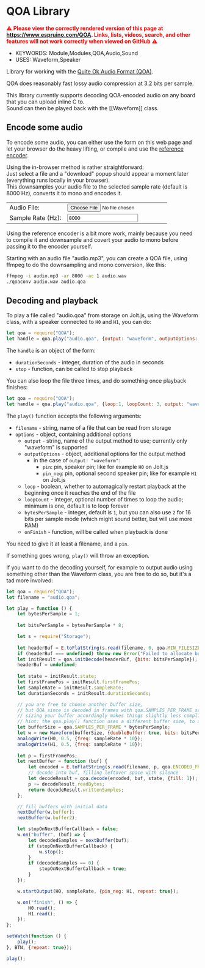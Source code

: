 <!--- Copyright (c) 2025 Simon Sievert. See the file LICENSE for copying permission. -->
QOA Library
==============

<span style="color:red">:warning: **Please view the correctly rendered version of this page
at https://www.espruino.com/QOA. Links, lists, videos, search, and other features will not work correctly when viewed on
GitHub** :warning:</span>

* KEYWORDS: Module,Modules,QOA,Audio,Sound
* USES: Waveform,Speaker

Library for working with the [Quite Ok Audio Format (QOA)](https://qoaformat.org).

QOA does reasonably fast lossy audio compression at 3.2 bits per sample.

This library currently supports decoding QOA-encoded audio on any board that you can upload inline C to.  
Sound can then be played back with the [[Waveform]] class.

Encode some audio
-----------------

To encode some audio, you can either use the form on this web page and let your browser do the heavy lifting,
or compile and use the [reference encoder](https://github.com/phoboslab/qoa).

Using the in-browser method is rather straightforward:  
Just select a file and a "download" popup should appear a moment later (everything runs locally in your browser).  
This downsamples your audio file to the selected sample rate (default is 8000 Hz), converts it to mono and encodes it.

<table>
    <tbody>
    <tr>
        <td><label for="fileInput">Audio File:</label></td>
        <td><input id="fileInput" type="file"></td>
    </tr>
    <tr>
        <td><label for="sampleRateInput">Sample Rate (Hz):</label></td>
        <td><input id="sampleRateInput" type="number" value="8000"></td>
    </tr>
    </tbody>
</table>

Using the reference encoder is a bit more work, mainly because you need to compile it
and downsample and covert your audio to mono before passing it to the encoder yourself.

Starting with an audio file "audio.mp3", you can create a QOA file,
using ffmpeg to do the downsampling and mono conversion,
like this:

```bash
ffmpeg -i audio.mp3 -ar 8000 -ac 1 audio.wav
./qoaconv audio.wav audio.qoa
```

Decoding and playback
---------------------

To play a file called "audio.qoa" from storage on Jolt.js, using the Waveform class, with a speaker connected to `H0` and `H1`, you can do:

```js
let qoa = require("QOA");
let handle = qoa.play("audio.qoa", {output: "waveform", outputOptions: {pin: H0, pin_neg: H1}});
```

The `handle` is an object of the form:
- `durationSeconds` - integer, duration of the audio in seconds
- `stop` - function, can be called to stop playback

You can also loop the file three times, and do something once playback finishes:

```js
let qoa = require("QOA");
let handle = qoa.play("audio.qoa", {loop:1, loopCount: 3, output: "waveform", outputOptions: {pin: H0, pin_neg: H1}, onFinish: () => {print("playback finished");}});
```

The `play()` function accepts the following arguments:
- `filename` - string, name of a file that can be read from storage
- `options` - object, containing additional options
  - `output` - string, name of the output method to use; currently only "waveform" is supported
  - `outputOptions` - object, additional options for the output method
    - in the case of `output: "waveform"`:
      - `pin`: pin, speaker pin; like for example `H0` on Jolt.js
      - `pin_neg`: pin, optional second speaker pin; like for example `H1` on Jolt.js
  - `loop` - boolean, whether to automagically restart playback at the beginning once it reaches the end of the file
  - `loopCount` - integer, optional number of times to loop the audio; minimum is one, default is to loop forever
  - `bytesPerSample` - integer, default is `1`, but you can also use `2` for 16 bits per sample mode (which might sound better, but will use more RAM)
  - `onFinish` - function, will be called when playback is done

You need to give it at least a filename, and a `pin`.

If something goes wrong, `play()` will throw an exception.

If you want to do the decoding yourself, for example to output audio using something other than the Waveform class, you are free to do so, but it's a tad more involved:

```js
let qoa = require("QOA");
let filename = "audio.qoa";

let play = function () {
    let bytesPerSample = 1;
    
    let bitsPerSample = bytesPerSample * 8;

    let s = require("Storage");
    
    let headerBuf = E.toFlatString(s.read(filename, 0, qoa.MIN_FILESIZE));
    if (headerBuf === undefined) throw new Error("Failed to allocate buffer for header data");
    let initResult = qoa.initDecode(headerBuf, {bits: bitsPerSample});
    headerBuf = undefined;
    
    let state = initResult.state;
    let firstFramePos = initResult.firstFramePos;
    let sampleRate = initResult.sampleRate;
    let durationSeconds = initResult.durationSeconds;

    // you are free to choose another buffer size,
    // but QOA since is decoded in frames with qoa.SAMPLES_PER_FRAME samples each,
    // sizing your buffer accordingly makes things slightly less complicated
    // hint: the qoa.play() function uses a different buffer size, to allow gapless looping
    let bufferSize = qoa.SAMPLES_PER_FRAME * bytesPerSample;
    let w = new Waveform(bufferSize, {doubleBuffer: true, bits: bitsPerSample});
    analogWrite(H0, 0.5, {freq: sampleRate * 10});
    analogWrite(H1, 0.5, {freq: sampleRate * 10});
    
    let p = firstFramePos;
    let nextBuffer = function (buf) {
        let encoded = E.toFlatString(s.read(filename, p, qoa.ENCODED_FRAME_SIZE_BYTES));
        // decode into buf, filling leftover space with silence
        let decodeResult = qoa.decode(encoded, buf, state, {fill: 1});
        p += decodeResult.readBytes;
        return decodeResult.writtenSamples;
    };

    // fill buffers with initial data
    nextBuffer(w.buffer);
    nextBuffer(w.buffer2);

    let stopOnNextBufferCallback = false;
    w.on("buffer", (buf) => {
        let decodedSamples = nextBuffer(buf);
        if (stopOnNextBufferCallback) {
            w.stop();
        }
        if (decodedSamples == 0) {
            stopOnNextBufferCallback = true;
        }
    });

    w.startOutput(H0, sampleRate, {pin_neg: H1, repeat: true});

    w.on("finish", () => {
        H0.read();
        H1.read();
    });
};

setWatch(function () {
    play();
}, BTN, {repeat: true});

play();
```

<!-- QOA encode/decode in js for encoding files in the browser -->
<script type="text/template" id="qoaModule">
    // Copyright (C) 2023-2024 Piotr Fusik
    // SPDX-License-Identifier: MIT
    // Source: https://github.com/pfusik/qoa-fu/blob/master/transpiled/QOA.js
    
    // Generated automatically with "fut". Do not edit.
    
    /**
     * Least Mean Squares Filter.
     */
    class LMS
    {
        history = new Int32Array(4);
        weights = new Int32Array(4);
    
        assign(source)
        {
            this.history.set(source.history);
            this.weights.set(source.weights);
        }
    
        predict()
        {
            return (this.history[0] * this.weights[0] + this.history[1] * this.weights[1] + this.history[2] * this.weights[2] + this.history[3] * this.weights[3]) >> 13;
        }
    
        update(sample, residual)
        {
            let delta = residual >> 4;
            this.weights[0] += this.history[0] < 0 ? -delta : delta;
            this.weights[1] += this.history[1] < 0 ? -delta : delta;
            this.weights[2] += this.history[2] < 0 ? -delta : delta;
            this.weights[3] += this.history[3] < 0 ? -delta : delta;
            this.history[0] = this.history[1];
            this.history[1] = this.history[2];
            this.history[2] = this.history[3];
            this.history[3] = sample;
        }
    }
    
    /**
     * Common part of the "Quite OK Audio" format encoder and decoder.
     */
    export class QOABase
    {
        frameHeader;
    
        /**
         * Maximum number of channels supported by the format.
         */
        static MAX_CHANNELS = 8;
    
        /**
         * Returns the number of audio channels.
         */
        getChannels()
        {
            return this.frameHeader >> 24;
        }
    
        /**
         * Returns the sample rate in Hz.
         */
        getSampleRate()
        {
            return this.frameHeader & 16777215;
        }
    
        static SLICE_SAMPLES = 20;
    
        static MAX_FRAME_SLICES = 256;
    
        /**
         * Maximum number of samples per frame.
         */
        static MAX_FRAME_SAMPLES = 5120;
    
        getFrameBytes(sampleCount)
        {
            let slices = (sampleCount + 19) / 20 | 0;
            return 8 + this.getChannels() * (16 + slices * 8);
        }
    
        static SCALE_FACTORS = new Int16Array([ 1, 7, 21, 45, 84, 138, 211, 304, 421, 562, 731, 928, 1157, 1419, 1715, 2048 ]);
    
        static dequantize(quantized, scaleFactor)
        {
            let dequantized;
            switch (quantized >> 1) {
                case 0:
                    dequantized = (scaleFactor * 3 + 2) >> 2;
                    break;
                case 1:
                    dequantized = (scaleFactor * 5 + 1) >> 1;
                    break;
                case 2:
                    dequantized = (scaleFactor * 9 + 1) >> 1;
                    break;
                default:
                    dequantized = scaleFactor * 7;
                    break;
            }
            return (quantized & 1) != 0 ? -dequantized : dequantized;
        }
    }
    
    /**
     * Encoder of the "Quite OK Audio" format.
     */
    export class QOAEncoder extends QOABase
    {
        constructor()
        {
            super();
            for (let _i0 = 0; _i0 < 8; _i0++) {
                this.#lMSes[_i0] = new LMS();
            }
        }
        #lMSes = new Array(8);
    
        /**
         * Writes the file header.
         * Returns <code>true</code> on success.
         * @param totalSamples File length in samples per channel.
         * @param channels Number of audio channels.
         * @param sampleRate Sample rate in Hz.
         */
        writeHeader(totalSamples, channels, sampleRate)
        {
            if (totalSamples <= 0 || channels <= 0 || channels > 8 || sampleRate <= 0 || sampleRate >= 16777216)
                return false;
            this.frameHeader = channels << 24 | sampleRate;
            for (let c = 0; c < channels; c++) {
                this.#lMSes[c].history.fill(0);
                this.#lMSes[c].weights[0] = 0;
                this.#lMSes[c].weights[1] = 0;
                this.#lMSes[c].weights[2] = -8192;
                this.#lMSes[c].weights[3] = 16384;
            }
            let magic = 1903124838n;
            return this.writeLong(magic << 32n | BigInt(totalSamples));
        }
    
        #writeLMS(a)
        {
            let a0 = BigInt(a[0]);
            let a1 = BigInt(a[1]);
            let a2 = BigInt(a[2]);
            return this.writeLong(a0 << 48n | (a1 & 65535n) << 32n | (a2 & 65535n) << 16n | BigInt(a[3] & 65535));
        }
    
        /**
         * Encodes and writes a frame.
         * @param samples PCM samples: <code>samplesCount * channels</code> elements.
         * @param samplesCount Number of samples per channel.
         */
        writeFrame(samples, samplesCount)
        {
            if (samplesCount <= 0 || samplesCount > 5120)
                return false;
            let header = BigInt(this.frameHeader);
            if (!this.writeLong(header << 32n | BigInt(samplesCount << 16) | BigInt(this.getFrameBytes(samplesCount))))
                return false;
            let channels = this.getChannels();
            for (let c = 0; c < channels; c++) {
                if (!this.#writeLMS(this.#lMSes[c].history) || !this.#writeLMS(this.#lMSes[c].weights))
                    return false;
            }
            const lms = new LMS();
            const bestLMS = new LMS();
            const lastScaleFactors = new Uint8Array(8);
            for (let sampleIndex = 0; sampleIndex < samplesCount; sampleIndex += 20) {
                let sliceSamples = Math.min(samplesCount - sampleIndex, 20);
                for (let c = 0; c < channels; c++) {
                    let bestRank = 9223372036854775807n;
                    let bestSlice = 0n;
                    for (let scaleFactorDelta = 0; scaleFactorDelta < 16; scaleFactorDelta++) {
                        let scaleFactor = (lastScaleFactors[c] + scaleFactorDelta) & 15;
                        lms.assign(this.#lMSes[c]);
                        let reciprocal = QOAEncoder.#WRITE_FRAME_RECIPROCALS[scaleFactor];
                        let slice = BigInt(scaleFactor);
                        let currentRank = 0n;
                        for (let s = 0; s < sliceSamples; s++) {
                            let sample = samples[(sampleIndex + s) * channels + c];
                            let predicted = lms.predict();
                            let residual = sample - predicted;
                            let scaled = (residual * reciprocal + 32768) >> 16;
                            if (scaled != 0)
                                scaled += scaled < 0 ? 1 : -1;
                            if (residual != 0)
                                scaled += residual > 0 ? 1 : -1;
                            let quantized = QOAEncoder.#WRITE_FRAME_QUANT_TAB[8 + Math.min(Math.max(scaled, -8), 8)];
                            let dequantized = QOAEncoder.dequantize(quantized, QOAEncoder.SCALE_FACTORS[scaleFactor]);
                            let reconstructed = Math.min(Math.max(predicted + dequantized, -32768), 32767);
                            let error = BigInt(sample - reconstructed);
                            currentRank += error * error;
                            let weightsPenalty = ((lms.weights[0] * lms.weights[0] + lms.weights[1] * lms.weights[1] + lms.weights[2] * lms.weights[2] + lms.weights[3] * lms.weights[3]) >> 18) - 2303;
                            if (weightsPenalty > 0)
                                currentRank += BigInt(weightsPenalty);
                            if (currentRank >= bestRank)
                                break;
                            lms.update(reconstructed, dequantized);
                            slice = slice << 3n | BigInt(quantized);
                        }
                        if (currentRank < bestRank) {
                            bestRank = currentRank;
                            bestSlice = slice;
                            bestLMS.assign(lms);
                        }
                    }
                    this.#lMSes[c].assign(bestLMS);
                    bestSlice <<= BigInt((20 - sliceSamples) * 3);
                    lastScaleFactors[c] = Number(bestSlice >> 60n);
                    if (!this.writeLong(bestSlice))
                        return false;
                }
            }
            return true;
        }
    
        static #WRITE_FRAME_RECIPROCALS = new Int32Array([ 65536, 9363, 3121, 1457, 781, 475, 311, 216, 156, 117, 90, 71, 57, 47, 39, 32 ]);
    
        static #WRITE_FRAME_QUANT_TAB = new Uint8Array([ 7, 7, 7, 5, 5, 3, 3, 1, 0, 0, 2, 2, 4, 4, 6, 6,
            6 ]);
    }
    
    /**
     * Decoder of the "Quite OK Audio" format.
     */
    export class QOADecoder extends QOABase
    {
        #buffer;
        #bufferBits;
    
        #readBits(bits)
        {
            while (this.#bufferBits < bits) {
                let b = this.readByte();
                if (b < 0)
                    return -1;
                this.#buffer = this.#buffer << 8 | b;
                this.#bufferBits += 8;
            }
            this.#bufferBits -= bits;
            let result = this.#buffer >> this.#bufferBits;
            this.#buffer &= (1 << this.#bufferBits) - 1;
            return result;
        }
        #totalSamples;
        #positionSamples;
    
        /**
         * Reads the file header.
         * Returns <code>true</code> if the header is valid.
         */
        readHeader()
        {
            if (this.readByte() != 113 || this.readByte() != 111 || this.readByte() != 97 || this.readByte() != 102)
                return false;
            this.#bufferBits = this.#buffer = 0;
            this.#totalSamples = this.#readBits(32);
            if (this.#totalSamples <= 0)
                return false;
            this.frameHeader = this.#readBits(32);
            if (this.frameHeader <= 0)
                return false;
            this.#positionSamples = 0;
            let channels = this.getChannels();
            return channels > 0 && channels <= 8 && this.getSampleRate() > 0;
        }
    
        /**
         * Returns the file length in samples per channel.
         */
        getTotalSamples()
        {
            return this.#totalSamples;
        }
    
        #getMaxFrameBytes()
        {
            return 8 + this.getChannels() * 2064;
        }
    
        #readLMS(result)
        {
            for (let i = 0; i < 4; i++) {
                let hi = this.readByte();
                if (hi < 0)
                    return false;
                let lo = this.readByte();
                if (lo < 0)
                    return false;
                result[i] = ((hi ^ 128) - 128) << 8 | lo;
            }
            return true;
        }
    
        /**
         * Reads and decodes a frame.
         * Returns the number of samples per channel.
         * @param samples PCM samples.
         */
        readFrame(samples)
        {
            if (this.#positionSamples > 0 && this.#readBits(32) != this.frameHeader)
                return -1;
            let samplesCount = this.#readBits(16);
            if (samplesCount <= 0 || samplesCount > 5120 || samplesCount > this.#totalSamples - this.#positionSamples)
                return -1;
            let channels = this.getChannels();
            let slices = (samplesCount + 19) / 20 | 0;
            if (this.#readBits(16) != 8 + channels * (16 + slices * 8))
                return -1;
            const lmses = new Array(8);
            for (let _i0 = 0; _i0 < 8; _i0++) {
                lmses[_i0] = new LMS();
            }
            for (let c = 0; c < channels; c++) {
                if (!this.#readLMS(lmses[c].history) || !this.#readLMS(lmses[c].weights))
                    return -1;
            }
            for (let sampleIndex = 0; sampleIndex < samplesCount; sampleIndex += 20) {
                for (let c = 0; c < channels; c++) {
                    let scaleFactor = this.#readBits(4);
                    if (scaleFactor < 0)
                        return -1;
                    scaleFactor = QOADecoder.SCALE_FACTORS[scaleFactor];
                    let sampleOffset = sampleIndex * channels + c;
                    for (let s = 0; s < 20; s++) {
                        let quantized = this.#readBits(3);
                        if (quantized < 0)
                            return -1;
                        if (sampleIndex + s >= samplesCount)
                            continue;
                        let dequantized = QOADecoder.dequantize(quantized, scaleFactor);
                        let reconstructed = Math.min(Math.max(lmses[c].predict() + dequantized, -32768), 32767);
                        lmses[c].update(reconstructed, dequantized);
                        samples[sampleOffset] = reconstructed;
                        sampleOffset += channels;
                    }
                }
            }
            this.#positionSamples += samplesCount;
            return samplesCount;
        }
    
        /**
         * Seeks to the given time offset.
         * Requires the input stream to be seekable with <code>SeekToByte</code>.
         * @param position Position from the beginning of the file.
         */
        seekToSample(position)
        {
            let frame = position / 5120 | 0;
            this.seekToByte(frame == 0 ? 12 : 8 + frame * this.#getMaxFrameBytes());
            this.#positionSamples = frame * 5120;
        }
    
        /**
         * Returns <code>true</code> if all frames have been read.
         */
        isEnd()
        {
            return this.#positionSamples >= this.#totalSamples;
        }
    }
</script>

<!-- glue code for taking an "uploaded" file, encoding it to qoa and presenting it as something that can be "downloaded" -->
<script type="module">
    // Copyright (c) 2025 Simon Sievert
    // SPDX-License-Identifier: MIT
    const qoa = await import(
        URL.createObjectURL(
            new Blob(
                [document.getElementById('qoaModule').innerText],
                {type: 'application/javascript'},
            )
        )
    );
    
    const fileInput = document.getElementById("fileInput");
    const sampleRateInput = document.getElementById("sampleRateInput");
    fileInput.addEventListener("change", async (event) => {
        // the base QOAEncoder doesn't know how to write data
        // extend it with something that does
        // (data is written to memory; can be fetched with "getData()" when done)
        class QOAEncoder extends qoa.QOAEncoder {
            constructor() {
                super();
            }

            #data = [];
            #dataSizeBytes = 0;
            #currentDataChunk = undefined;
            #currentDataChunkIndex = 0;

            writeByte(b) {
                if ((this.#currentDataChunk == undefined) || (this.#currentDataChunkIndex >= this.#currentDataChunk.length)) {
                    this.#currentDataChunk = new Uint8Array(1024);
                    this.#currentDataChunkIndex = 0;
                    this.#data.push(this.#currentDataChunk);
                }
                this.#currentDataChunk[this.#currentDataChunkIndex] = b;
                this.#currentDataChunkIndex++;
                this.#dataSizeBytes++;

            }

            writeLong(l) {
                for (let i = 0; i < 8; i++) {
                    let byte = Number(((l >> BigInt((7 - i) * 8))) & 0xffn);
                    this.writeByte(byte);
                }
                return true;
            }

            getData() {
                let buf = new Uint8Array(this.#dataSizeBytes);
                let writeIndex = 0;
                for (let dataBuf of this.#data) {
                    for (let byte of dataBuf) {
                        if (writeIndex >= this.#dataSizeBytes) {
                            return buf;
                        }
                        buf[writeIndex] = byte;
                        writeIndex++;
                    }
                }
                return buf;
            }
        }

        // our QOAEncoder class that writes data to memory
        let encoder = new QOAEncoder();

        const file = event.target.files[0];
        const fileBaseName = file.name.replace(/\.[^\.]*$/, '');
        const SAMPLERATE = Number(sampleRateInput.value);
        const offlineAudioContext = new OfflineAudioContext(1, SAMPLERATE * 10/*max buffer length*/, SAMPLERATE);

        const reader = new FileReader();
        reader.onload = (e) => {
            offlineAudioContext.decodeAudioData(e.target.result)
                .then(audioBuffer => {
                    const bufferLength = audioBuffer.length;
                    const numberOfChannels = audioBuffer.numberOfChannels;

                    // write header for mono audio
                    encoder.writeHeader(bufferLength, 1, SAMPLERATE);

                    // get the PCM data from the audio buffer
                    const pcmDataChannels = [];
                    for (let i = 0; i < numberOfChannels; i++) {
                        const pcmData = new Float32Array(bufferLength);
                        audioBuffer.copyFromChannel(pcmData, i, 0);
                        pcmDataChannels.push(pcmData);
                    }

                    // encode in frames with SAMPLES_PER_FRAME samples each
                    // except for the last frame
                    const SAMPLES_PER_FRAME = 5120;
                    const frameSamples = new Int16Array(SAMPLES_PER_FRAME);
                    let sampleIndex = 0;
                    while (sampleIndex < bufferLength) {
                        let frameStartIndex = sampleIndex;
                        let frameEndIndex = Math.min(frameStartIndex + SAMPLES_PER_FRAME - 1, bufferLength - 1) | 0;
                        let frameLength = (frameEndIndex - frameStartIndex + 1) | 0;
                        for (let i = 0; i < frameLength; i++) {
                            // average value from all channels
                            let avg = 0.0;
                            for (let pcmData of pcmDataChannels) {
                                avg += pcmData[frameStartIndex + i];
                            }
                            avg /= numberOfChannels;

                            // convert to 16 bit signed PCM
                            let v = Math.round(avg * 32767); // we expect this to wrap over negative->positive anyway
                            if (v < -32768) v = -32768;
                            if (v > 32767) v = 32767;
                            frameSamples[i] = v;
                        }
                        encoder.writeFrame(frameSamples, frameLength);
                        // advance to the next frame
                        sampleIndex = (frameEndIndex + 1) | 0;
                    }

                    // present encoded data as something that can be downloaded
                    const encodedData = encoder.getData();
                    const blob = new Blob([encodedData], {type: "audio/qoa"});
                    const downloadURL = URL.createObjectURL(blob);
                    const downloadElement = document.createElement("a");
                    downloadElement.href = downloadURL;
                    downloadElement.download = fileBaseName + ".qoa";
                    document.body.appendChild(downloadElement);
                    downloadElement.click();
                    document.body.removeChild(downloadElement);
                    URL.revokeObjectURL(downloadURL);
                })
                .catch(error => {
                    console.error("Error decoding audio data:", error);
                });
        };
        reader.readAsArrayBuffer(file);
    });
</script>
